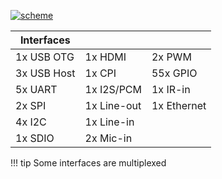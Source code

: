<a href="../../img/specs/devboard_interfaces.png" target="_blank"> ![scheme](../../img/specs/devboard_interfaces.png)</a>

|Interfaces|[]()|[]()|
|------|------|------|
|1x USB OTG|1x HDMI|2x PWM|
|3x USB Host|1x CPI|55x GPIO|
|5x UART|1x I2S/PCM|1x IR-in|
|2x SPI|1x Line-out|1x Ethernet|
|4x I2C|1x Line-in||
|1x SDIO|2x Mic-in||

!!! tip
    Some interfaces are multiplexed
